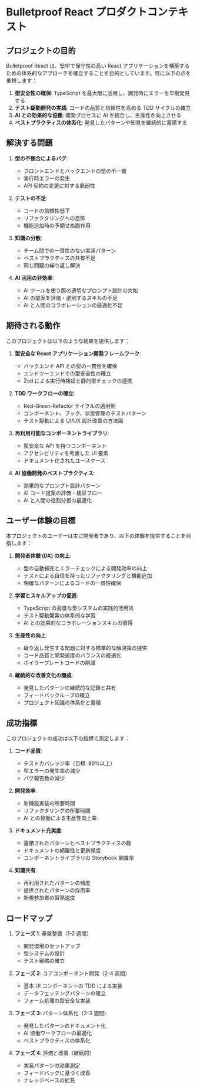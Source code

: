 # Bulletproof React プロダクトコンテキスト

## プロジェクトの目的

Bulletproof React は、堅牢で保守性の高い React アプリケーションを構築するための体系的なアプローチを確立することを目的としています。特に以下の点を重視します：

1. **型安全性の確保**: TypeScript を最大限に活用し、開発時にエラーを早期発見する
2. **テスト駆動開発の実践**: コードの品質と信頼性を高める TDD サイクルの確立
3. **AI との効果的な協働**: 開発プロセスに AI を統合し、生産性を向上させる
4. **ベストプラクティスの体系化**: 発見したパターンや知見を継続的に蓄積する

## 解決する問題

1. **型の不整合によるバグ**:

   - フロントエンドとバックエンドの型の不一致
   - 実行時エラーの発生
   - API 契約の変更に対する脆弱性

2. **テストの不足**:

   - コードの信頼性低下
   - リファクタリングへの恐怖
   - 機能追加時の予期せぬ副作用

3. **知識の分散**:

   - チーム間での一貫性のない実装パターン
   - ベストプラクティスの共有不足
   - 同じ問題の繰り返し解決

4. **AI 活用の非効率**:
   - AI ツールを使う際の適切なプロンプト設計の欠如
   - AI の提案を評価・選別するスキルの不足
   - AI と人間のコラボレーションの最適化不足

## 期待される動作

このプロジェクトは以下のような結果を提供します：

1. **型安全な React アプリケーション開発フレームワーク**:

   - バックエンド API との型の一貫性を確保
   - エンドツーエンドでの型安全性の確立
   - Zod による実行時検証と静的型チェックの連携

2. **TDD ワークフローの確立**:

   - Red-Green-Refactor サイクルの適用例
   - コンポーネント、フック、状態管理のテストパターン
   - テスト駆動による UI/UX 設計改善の方法論

3. **再利用可能なコンポーネントライブラリ**:

   - 型安全な API を持つコンポーネント
   - アクセシビリティを考慮した UI 要素
   - ドキュメント化されたユースケース

4. **AI 協働開発のベストプラクティス**:
   - 効果的なプロンプト設計パターン
   - AI コード提案の評価・検証フロー
   - AI と人間の役割分担の最適化

## ユーザー体験の目標

本プロジェクトのユーザーは主に開発者であり、以下の体験を提供することを目指します：

1. **開発者体験 (DX) の向上**:

   - 型の自動補完とエラーチェックによる開発効率の向上
   - テストによる自信を持ったリファクタリングと機能追加
   - 明確なパターンによるコードの一貫性確保

2. **学習とスキルアップの促進**:

   - TypeScript の高度な型システムの実践的活用法
   - テスト駆動開発の体系的な学習
   - AI との効果的なコラボレーションスキルの習得

3. **生産性の向上**:

   - 繰り返し発生する問題に対する標準的な解決策の提供
   - コード品質と開発速度のバランスの最適化
   - ボイラープレートコードの削減

4. **継続的な改善文化の醸成**:
   - 発見したパターンの継続的な記録と共有
   - フィードバックループの確立
   - プロジェクト知識の体系化と蓄積

## 成功指標

このプロジェクトの成功は以下の指標で測定します：

1. **コード品質**:

   - テストカバレッジ率（目標: 80%以上）
   - 型エラーの発生率の減少
   - バグ報告数の減少

2. **開発効率**:

   - 新機能実装の所要時間
   - リファクタリングの所要時間
   - AI との協働による生産性向上率

3. **ドキュメント充実度**:

   - 蓄積されたパターンとベストプラクティスの数
   - ドキュメントの網羅性と更新頻度
   - コンポーネントライブラリの Storybook 網羅率

4. **知識共有**:
   - 再利用されたパターンの頻度
   - 提供されたパターンの採用率
   - 新規参加者の習熟速度

## ロードマップ

1. **フェーズ 1**: 基盤整備（1-2 週間）

   - 開発環境のセットアップ
   - 型システムの設計
   - テスト戦略の確立

2. **フェーズ 2**: コアコンポーネント開発（2-4 週間）

   - 基本 UI コンポーネントの TDD による実装
   - データフェッチングパターンの確立
   - フォーム処理の型安全な実装

3. **フェーズ 3**: パターン体系化（2-3 週間）

   - 発見したパターンのドキュメント化
   - AI 協働ワークフローの最適化
   - ベストプラクティスの体系化

4. **フェーズ 4**: 評価と改善（継続的）
   - 実装パターンの効果測定
   - フィードバックに基づく改善
   - ナレッジベースの拡充
